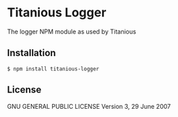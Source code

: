 Titanious Logger
========

The logger NPM module as used by Titanious

Installation
------------

    $ npm install titanious-logger

License 
-------

GNU GENERAL PUBLIC LICENSE Version 3, 29 June 2007